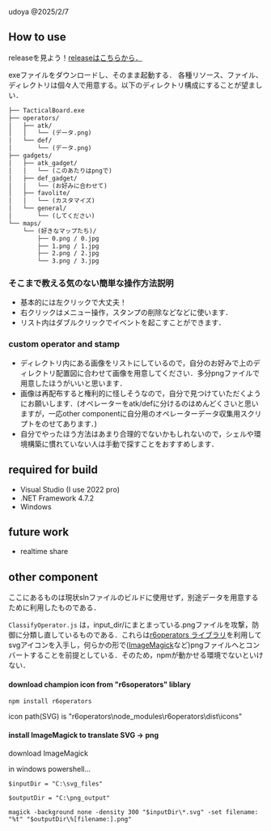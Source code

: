 udoya @2025/2/7

## How to use
releaseを見よう！[releaseはこちらから．](https://github.com/udoya/TacticalBoard/releases)

exeファイルをダウンロードし、そのまま起動する．
各種リソース、ファイル、ディレクトリは個々人で用意する。以下のディレクトリ構成にすることが望ましい．
```txt
├── TacticalBoard.exe
├── operators/
│   ├── atk/
│   │   └── (データ.png)
│   └── def/
│       └── (データ.png)
├── gadgets/
│   ├── atk_gadget/
│   │   └── (このあたりはpngで)
│   ├── def_gadget/
│   │   └── (お好みに合わせて)
│   ├── favolite/
│   │   └── (カスタマイズ)
│   └── general/
│       └── (してください)
└── maps/
    └── (好きなマップたち)/
        ├── 0.png / 0.jpg
        ├── 1.png / 1.jpg
        ├── 2.png / 2.jpg
        └── 3.png / 3.jpg
```

### そこまで教える気のない簡単な操作方法説明
- 基本的には左クリックで大丈夫！
- 右クリックはメニュー操作，スタンプの削除などなどに使います．
- リスト内はダブルクリックでイベントを起こすことができます．


### custom operator and stamp
- ディレクトリ内にある画像をリストにしているので，自分のお好みで上のディレクトリ配置図に合わせて画像を用意してください．多分pngファイルで用意したほうがいいと思います．
- 画像は再配布すると権利的に怪しそうなので，自分で見つけていただくようにお願いします．(オペレーターをatk/defに分けるのはめんどくさいと思いますが，一応other componentに自分用のオペレーターデータ収集用スクリプトをのせてあります．)
 - 自分でやったほう方法はあまり合理的でないかもしれないので，シェルや環境構築に慣れていない人は手動で探すことをおすすめします．  


## required for build
- Visual Studio (I use 2022 pro)
- .NET Framework 4.7.2
- Windows


## future work
- realtime share


## other component
ここにあるものは現状slnファイルのビルドに使用せず，別途データを用意するために利用したものである．

`ClassifyOperator.js` は，input_dir/にまとまっている.pngファイルを攻撃，防御に分類し直しているものである．これらは[r6operators ライブラリ](https://github.com/marcopixel/r6operators)を利用してsvgアイコンを入手し，何らかの形で([ImageMagick](https://imagemagick.org/index.php)など)pngファイルへとコンバートすることを前提としている．そのため，npmが動かせる環境でないといけない．

#### download champion icon from "r6soperators" liblary

```shell
npm install r6operators
```

icon path(SVG) is "r6operators\node_modules\r6operators\dist\icons"

#### install ImageMagick to translate SVG -> png
download ImageMagick

in windows powershell...
```shell
$inputDir = "C:\svg_files"

$outputDir = "C:\png_output"

magick -background none -density 300 "$inputDir\*.svg" -set filename: "%t" "$outputDir\%[filename:].png"
```
